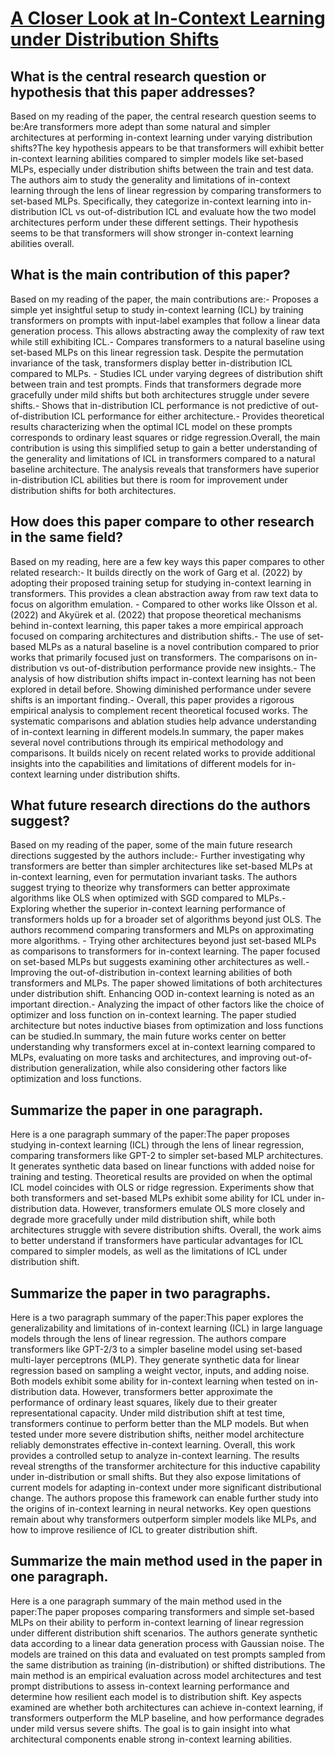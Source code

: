 # [A Closer Look at In-Context Learning under Distribution Shifts](https://arxiv.org/abs/2305.16704)

## What is the central research question or hypothesis that this paper addresses?

Based on my reading of the paper, the central research question seems to be:Are transformers more adept than some natural and simpler architectures at performing in-context learning under varying distribution shifts?The key hypothesis appears to be that transformers will exhibit better in-context learning abilities compared to simpler models like set-based MLPs, especially under distribution shifts between the train and test data. The authors aim to study the generality and limitations of in-context learning through the lens of linear regression by comparing transformers to set-based MLPs. Specifically, they categorize in-context learning into in-distribution ICL vs out-of-distribution ICL and evaluate how the two model architectures perform under these different settings. Their hypothesis seems to be that transformers will show stronger in-context learning abilities overall.


## What is the main contribution of this paper?

Based on my reading of the paper, the main contributions are:- Proposes a simple yet insightful setup to study in-context learning (ICL) by training transformers on prompts with input-label examples that follow a linear data generation process. This allows abstracting away the complexity of raw text while still exhibiting ICL.- Compares transformers to a natural baseline using set-based MLPs on this linear regression task. Despite the permutation invariance of the task, transformers display better in-distribution ICL compared to MLPs. - Studies ICL under varying degrees of distribution shift between train and test prompts. Finds that transformers degrade more gracefully under mild shifts but both architectures struggle under severe shifts.- Shows that in-distribution ICL performance is not predictive of out-of-distribution ICL performance for either architecture.- Provides theoretical results characterizing when the optimal ICL model on these prompts corresponds to ordinary least squares or ridge regression.Overall, the main contribution is using this simplified setup to gain a better understanding of the generality and limitations of ICL in transformers compared to a natural baseline architecture. The analysis reveals that transformers have superior in-distribution ICL abilities but there is room for improvement under distribution shifts for both architectures.


## How does this paper compare to other research in the same field?

Based on my reading, here are a few key ways this paper compares to other related research:- It builds directly on the work of Garg et al. (2022) by adopting their proposed training setup for studying in-context learning in transformers. This provides a clean abstraction away from raw text data to focus on algorithm emulation. - Compared to other works like Olsson et al. (2022) and Akyürek et al. (2022) that propose theoretical mechanisms behind in-context learning, this paper takes a more empirical approach focused on comparing architectures and distribution shifts.- The use of set-based MLPs as a natural baseline is a novel contribution compared to prior works that primarily focused just on transformers. The comparisons on in-distribution vs out-of-distribution performance provide new insights.- The analysis of how distribution shifts impact in-context learning has not been explored in detail before. Showing diminished performance under severe shifts is an important finding.- Overall, this paper provides a rigorous empirical analysis to complement recent theoretical focused works. The systematic comparisons and ablation studies help advance understanding of in-context learning in different models.In summary, the paper makes several novel contributions through its empirical methodology and comparisons. It builds nicely on recent related works to provide additional insights into the capabilities and limitations of different models for in-context learning under distribution shifts.


## What future research directions do the authors suggest?

Based on my reading of the paper, some of the main future research directions suggested by the authors include:- Further investigating why transformers are better than simpler architectures like set-based MLPs at in-context learning, even for permutation invariant tasks. The authors suggest trying to theorize why transformers can better approximate algorithms like OLS when optimized with SGD compared to MLPs.- Exploring whether the superior in-context learning performance of transformers holds up for a broader set of algorithms beyond just OLS. The authors recommend comparing transformers and MLPs on approximating more algorithms. - Trying other architectures beyond just set-based MLPs as comparisons to transformers for in-context learning. The paper focused on set-based MLPs but suggests examining other architectures as well.- Improving the out-of-distribution in-context learning abilities of both transformers and MLPs. The paper showed limitations of both architectures under distribution shift. Enhancing OOD in-context learning is noted as an important direction.- Analyzing the impact of other factors like the choice of optimizer and loss function on in-context learning. The paper studied architecture but notes inductive biases from optimization and loss functions can be studied.In summary, the main future works center on better understanding why transformers excel at in-context learning compared to MLPs, evaluating on more tasks and architectures, and improving out-of-distribution generalization, while also considering other factors like optimization and loss functions.


## Summarize the paper in one paragraph.

Here is a one paragraph summary of the paper:The paper proposes studying in-context learning (ICL) through the lens of linear regression, comparing transformers like GPT-2 to simpler set-based MLP architectures. It generates synthetic data based on linear functions with added noise for training and testing. Theoretical results are provided on when the optimal ICL model coincides with OLS or ridge regression. Experiments show that both transformers and set-based MLPs exhibit some ability for ICL under in-distribution data. However, transformers emulate OLS more closely and degrade more gracefully under mild distribution shift, while both architectures struggle with severe distribution shifts. Overall, the work aims to better understand if transformers have particular advantages for ICL compared to simpler models, as well as the limitations of ICL under distribution shift.


## Summarize the paper in two paragraphs.

Here is a two paragraph summary of the paper:This paper explores the generalizability and limitations of in-context learning (ICL) in large language models through the lens of linear regression. The authors compare transformers like GPT-2/3 to a simpler baseline model using set-based multi-layer perceptrons (MLP). They generate synthetic data for linear regression based on sampling a weight vector, inputs, and adding noise. Both models exhibit some ability for in-context learning when tested on in-distribution data. However, transformers better approximate the performance of ordinary least squares, likely due to their greater representational capacity. Under mild distribution shift at test time, transformers continue to perform better than the MLP models. But when tested under more severe distribution shifts, neither model architecture reliably demonstrates effective in-context learning. Overall, this work provides a controlled setup to analyze in-context learning. The results reveal strengths of the transformer architecture for this inductive capability under in-distribution or small shifts. But they also expose limitations of current models for adapting in-context under more significant distributional change. The authors propose this framework can enable further study into the origins of in-context learning in neural networks. Key open questions remain about why transformers outperform simpler models like MLPs, and how to improve resilience of ICL to greater distribution shift.


## Summarize the main method used in the paper in one paragraph.

Here is a one paragraph summary of the main method used in the paper:The paper proposes comparing transformers and simple set-based MLPs on their ability to perform in-context learning of linear regression under different distribution shift scenarios. The authors generate synthetic data according to a linear data generation process with Gaussian noise. The models are trained on this data and evaluated on test prompts sampled from the same distribution as training (in-distribution) or shifted distributions. The main method is an empirical evaluation across model architectures and test prompt distributions to assess in-context learning performance and determine how resilient each model is to distribution shift. Key aspects examined are whether both architectures can achieve in-context learning, if transformers outperform the MLP baseline, and how performance degrades under mild versus severe shifts. The goal is to gain insight into what architectural components enable strong in-context learning abilities.
